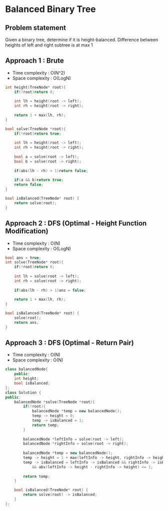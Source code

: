 # Balanced Binary Tree

## Problem statement

Given a binary tree, determine if it is height-balanced. Difference between heights of left and right subtree is at max 1

## Approach 1 : Brute 

- Time complexity : O(N^2)
- Space complexity : O(LogN)

```cpp
int height(TreeNode* root){
    if(!root)return 0;
    
    int lh = height(root -> left);
    int rh = height(root -> right);
    
    return 1 + max(lh, rh);
}

bool solve(TreeNode *root){
    if(!root)return true;
    
    int lh = height(root -> left);
    int rh = height(root -> right);
    
    bool a = solve(root -> left);
    bool b = solve(root -> right);
    
    if(abs(lh - rh) > 1)return false;
    
    if(a && b)return true;
    return false;
}

bool isBalanced(TreeNode* root) {
    return solve(root);
}
```

## Approach 2 : DFS (Optimal - Height Function Modification)

- Time complexity : O(N)
- Space complexity : O(LogN)

```cpp
bool ans = true;
int solve(TreeNode* root){
    if(!root)return 0;
    
    int lh = solve(root -> left);
    int rh = solve(root -> right);
    
    if(abs(lh - rh) > 1)ans = false;
    
    return 1 + max(lh, rh);
}

bool isBalanced(TreeNode* root) {
    solve(root);
    return ans;
}
```

## Approach 3 : DFS (Optimal - Return Pair)

- Time complexity : O(N)
- Space complexity : O(N)

```cpp
class balancedNode{
    public:
    int height;
    bool isBalanced;
};
class Solution {
public:
    balancedNode *solve(TreeNode *root){
        if(!root){
            balancedNode *temp = new balancedNode();
            temp -> height = 0;
            temp -> isBalanced = 1;
            return temp;
        }
        
        balancedNode *leftInfo = solve(root -> left);
        balancedNode *rightInfo = solve(root -> right);
        
        balancedNode *temp = new balancedNode();
        temp -> height = 1 + max(leftInfo -> height, rightInfo -> height);
        temp -> isBalanced = leftInfo -> isBalanced && rightInfo -> isBalanced  // Left balance, right balanced itself balanced
            && abs(leftInfo -> height - rightInfo -> height) <= 1;
        
        return temp;
    }

    bool isBalanced(TreeNode* root) {
        return solve(root) -> isBalanced;
    }
};
```
